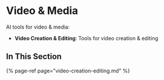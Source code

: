 # Video & Media

AI tools for video & media:

- **Video Creation & Editing**: Tools for video creation & editing

## In This Section

{% page-ref page="video-creation-editing.md" %}

